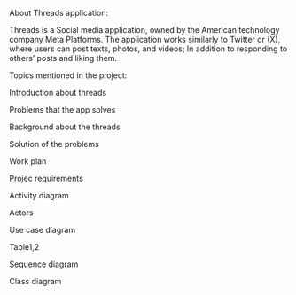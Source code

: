 About Threads application:

Threads is a Social media application, owned by the American technology company Meta Platforms.
The application works similarly to Twitter or (X), where users can post texts, photos, and videos; In addition to responding to others’ posts and liking them.


Topics mentioned in the project:

Introduction about threads

Problems that the app solves

Background about the threads

Solution of the problems

Work plan

Projec requirements

Activity diagram 

Actors

Use case diagram

Table1,2

Sequence diagram

Class diagram
